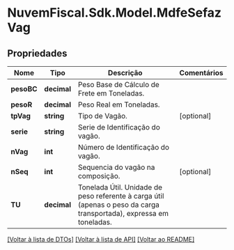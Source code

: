 # NuvemFiscal.Sdk.Model.MdfeSefazVag

## Propriedades

Nome | Tipo | Descrição | Comentários
------------ | ------------- | ------------- | -------------
**pesoBC** | **decimal** | Peso Base de Cálculo de Frete em Toneladas. | 
**pesoR** | **decimal** | Peso Real em Toneladas. | 
**tpVag** | **string** | Tipo de Vagão. | [optional] 
**serie** | **string** | Serie de Identificação do vagão. | 
**nVag** | **int** | Número de Identificação do vagão. | 
**nSeq** | **int** | Sequencia do vagão na composição. | [optional] 
**TU** | **decimal** | Tonelada Útil.  Unidade de peso referente à carga útil (apenas o peso da carga transportada), expressa em toneladas. | 

[[Voltar à lista de DTOs]](../README.md#documentation-for-models) [[Voltar à lista de API]](../README.md#documentation-for-api-endpoints) [[Voltar ao README]](../README.md)

